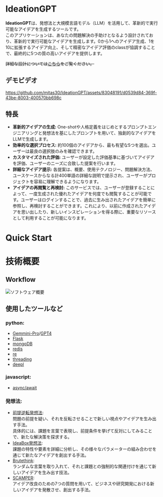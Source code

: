 # IdeationGPT
**IdeationGPT**は、発想法と大規模言語モデル（LLM）を活用して、革新的で実行可能なアイデアを生成するツールです。  
このアプリケーションは、あなたの問題解決の手助けとなるよう設計されており、革新的で実行可能なアイデアを生成します。0から1へのアイデア生成、1を10に拡張するアイデア向上、そして精密なアイデア評価のclassが協調することで、最終的に5つの質の高いアイデアを提供します。

~~詳細な設計については[こちら](リンク先URL)をご覧ください。~~

## デモビデオ
https://github.com/mitas30/IdeationGPT/assets/83048191/d0539d84-369f-43be-8003-400570bb698c

## 特長 
- **革新的アイデアの生成:** One-shotや人格定義をはじめとするプロンプトエンジニアリングと発想法を基にしたプロンプトを用いて、独創的なアイデアをLLMで生成します。
- **効率的な選択プロセス:** 約100個のアイデアから、最も有望な5つを選出。ユーザーは最良の選択肢のみを確認できます。
- **カスタマイズされた評価:** ユーザーが設定した評価基準に基づいてアイデアを評価、ユーザーのニーズに合致した提案を行います。
- **詳細なアイデア提示:** 各提案は、概要、使用テクノロジー、問題解決方法、ユースケースからなる計400単語の詳細な説明で提示され、ユーザーがプロジェクトを容易に理解できるようになります。
- **アイデアの再閲覧と再検討:** このサービスでは、ユーザーが登録することによって、一度生成された優れたアイデアを何度でも閲覧することが可能です。ユーザーはログインすることで、過去に生み出されたアイデアを簡単に参照し、再検討することができます。これにより、以前に作成されたアイデアを思い出したり、新しいインスピレーションを得る際に、重要なリソースとして利用することが可能になります。

# Quick Start


# 技術概要
## Workflow 
![ソフトウェア概要](https://github.com/mitas30/IdeationGPT/assets/83048191/e81abcc6-c652-4dd1-9e3b-f18f8d2c2bba)

## 使用したツールなど  
### python:
- [Gemmini-Pro](https://platform.openai.com/docs/api-reference/chat)/[GPT4](https://cloud.google.com/vertex-ai/docs/generative-ai/model-reference/gemini)
- [Flask](https://flask.palletsprojects.com/en/3.0.x/)
- [mongoDB](https://pymongo.readthedocs.io/en/stable/)  
- [redis](https://github.com/redis/redis-py)  
- [re](https://docs.python.org/ja/3.12/library/re.html)  
- [threading](https://docs.python.org/ja/3/library/threading.html)  
- [deepl](https://www.deepl.com/docs-api)  
### javascript:
- [async/await](https://developer.mozilla.org/ja/docs/Web/JavaScript/Reference/Statements/async_function)  
### 発想法:  
- [前提逆転発想法](https://diamond.jp/articles/-/16331):  
問題の前提を疑い、それを反転させることで新しい視点やアイデアを生み出す手法。  
具体的には、課題を言葉で表現し、前提条件を挙げて反対にしてみることで、新たな解決策を探求する。
- [IdeaBox発想法](https://ssaits.jp/promapedia/method/idea-box.html):  
課題の特性や要素を詳細に分析し、その様々なパラメーターの組み合わせを通じて新たなアイデアを創出する手法。
- [Brutethink](https://www.mycoted.com/Brutethink):  
ランダムな言葉を取り入れて、それと課題との強制的な関連付けを通じて新しいアイデアを生み出す技法。
- [SCAMPER](https://stockmark.co.jp/coevo/scamper):  
アイデア改良のための7つの質問を用いて、ビジネスや研究開発における新しいアイデアを発散させ、創出する手法。   
 



